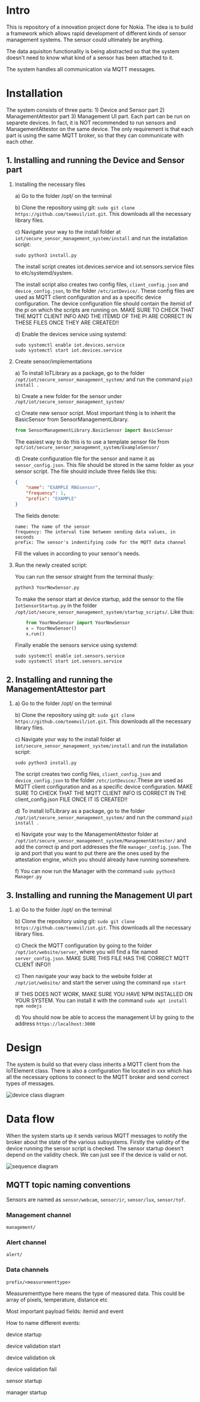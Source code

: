 # Intro

This is repository of a innovation project done for Nokia. The idea is to build a framework which allows rapid development of different kinds of sensor management systems. The sensor could ultimately be anything. 

The data aquisiton functionality is being abstracted so that the system doesn't need to know what kind of a sensor has been attached to it.

The system handles all communication via MQTT messages. 

# Installation

The system consists of three parts: 1) Device and Sensor part 2) ManagementAttestor part 3) Management UI part. Each part can be run on separete devices. In fact, it is NOT recommended to run sensors and ManagementAttestor on the same device. The only requirement is that each part is using the same MQTT broker, so that they can communicate with each other.

## 1. Installing and running the Device and Sensor part

1.  Installing the necessary files

	a) Go to the folder /opt/ on the terminal

    b) Clone the repository using git: `sudo git clone https://github.com/teemvil/iot.git`. This downloads all the necessary library files.
    
    c) Navigate your way to the install folder at `iot/secure_sensor_management_system/install` and run the installation script: 
    ```
    sudo python3 install.py
    ```

    The install script creates iot.devices.service and iot.sensors.service files to etc/systemd/system. 
	
	The install script also creates two config files, `client_config.json` and `device_config.json`, to the folder `/etc/iotDevice/`. These config files are used as MQTT client configuration and as a specific device configuration. The device configuration file should contain the itemid of the pi on which the scripts are running on. MAKE SURE TO CHECK THAT THE MQTT CLIENT INFO AND THE ITEMID OF THE PI ARE CORRECT IN THESE FILES ONCE THEY ARE CREATED!!
    
    d) Enable the devices service using systemd:

    ```
    sudo systemctl enable iot.devices.service
    sudo systemctl start iot.devices.service
    ```

2. Create sensor/implementations 

    a) To install IoTLibrary as a package, go to the folder `/opt/iot/secure_sensor_management_system/` and run the command `pip3 install .` 

    b) Create a new folder for the sensor under `/opt/iot/secure_sensor_management_system/`

    c) Create new sensor script. Most important thing is to inherit the BasicSensor from SensorManagementLibrary.
    
    ```python
    from SensorManagementLibrary.BasicSensor import BasicSensor
    ```
    The easiest way to do this is to use a template sensor file from `opt/iot/secure_sensor_management_system/ExampleSensor/`


    d) Create configuration file for the sensor and name it as `sensor_config.json`. This file should be stored in the same folder as your sensor script. The file should include three fields like this:
    ```json
    {
        "name": "EXAMPLE RNGsensor",
        "frequency": 1,
        "prefix": "EXAMPLE"
    } 
    ```
	The fields denote:
	```
	name: The name of the sensor 
	frequency: The interval time between sending data values, in seconds
	prefix: The sensor's indentifying code for the MQTT data channel 
	```
    
    Fill the values in according to your sensor's needs.


3. Run the newly created script:

	You can run the sensor straight from the terminal thusly:
	```bash
	python3 YourNewSensor.py
	```
    
	To make the sensor start at device startup, add the sensor to the file `IotSensorStartup.py` in the folder `/opt/iot/secure_sensor_management_system/startup_scripts/`.	
	Like thus:
    ```python
        from YourNewSensor import YourNewSensor
        x = YourNewSensor()
        x.run()
    ```
    Finally enable the sensors service using systemd:
    ```
    sudo systemctl enable iot.sensors.service
    sudo systemctl start iot.sensors.service
    ```

## 2. Installing and running the ManagementAttestor part

1.  a) Go to the folder /opt/ on the terminal

    b) Clone the repository using git: `sudo git clone https://github.com/teemvil/iot.git`. This downloads all the necessary library files.
	
	c) Navigate your way to the install folder at `iot/secure_sensor_management_system/install` and run the installation script: 
    ```
    sudo python3 install.py
    ```

    The script creates two config files, `client_config.json` and `device_config.json` to the folder `/etc/iotDevice/`.These are used as MQTT client configuration and as a specific device configuration. MAKE SURE TO CHECK THAT THE MQTT CLIENT INFO IS CORRECT IN THE client_config.json FILE ONCE IT IS CREATED!!
	
	d) To install IoTLibrary as a package, go to the folder `/opt/iot/secure_sensor_management_system/` and run the command `pip3 install .`
	
	e) Navigate your way to the ManagementAttestor folder at `/opt/iot/secure_sensor_management_system/ManagementAttestor/` and add the correct ip and port addresses the file `manager_config.json`. The ip and port that you want to put there are the ones used by the attestation engine, which you should already have running somewhere.
	
	f) You can now run the Manager with the command `sudo python3 Manager.py`
	

## 3. Installing and running the Management UI part

1.  a) Go to the folder /opt/ on the terminal

    b) Clone the repository using git: `sudo git clone https://github.com/teemvil/iot.git`. This downloads all the necessary library files.
	
	c) Check the MQTT configuration by going to the folder `/opt/iot/website/server`, where you will find a file named `server_config.json`. MAKE SURE THIS FILE HAS THE CORRECT MQTT CLIENT INFO!!
	
	c) Then navigate your way back to the website folder at `/opt/iot/website/` and start the server using the command `npm start` 
	
	IF THIS DOES NOT WORK, MAKE SURE YOU HAVE NPM INSTALLED ON YOUR SYSTEM. You can install it with the command `sudo apt install npm nodejs` 
	
	d) You should now be able to access the management UI by going to the address `https://localhost:3000`




# Design

The system is build so that every class inherits a MQTT client from the IoTElement class. There is also a configuration file located in xxx which has all the necessary options to connect to the MQTT broker and send correct types of messages.

![device class diagram](documentation/pics/insidedevice.JPG)

# Data flow

When the system starts up it sends various MQTT messages to notify the broker about the state of the various subsystems. Firstly the validity of the device running the sensor script is checked. The sensor startup doesn't depend on the validity check. We can just see if the device is valid or not. 

![sequence diagram](documentation/pics/devicesequence.JPG)

## MQTT topic naming conventions

Sensors are named as `sensor/webcam`, `sensor/ir`, `sensor/lux`, `sensor/tof`.

### Management channel
```
management/
```

### Alert channel
```
alert/
```

### Data channels
```
prefix/<measurementtype>
```
Measurementtype here means the type of measured data. This could be array of pixels, temperature, distance etc


Most important payload fields:
itemid and event

How to name different events:

device startup

device validation start

device validation ok

device validation fail

sensor startup

manager startup
